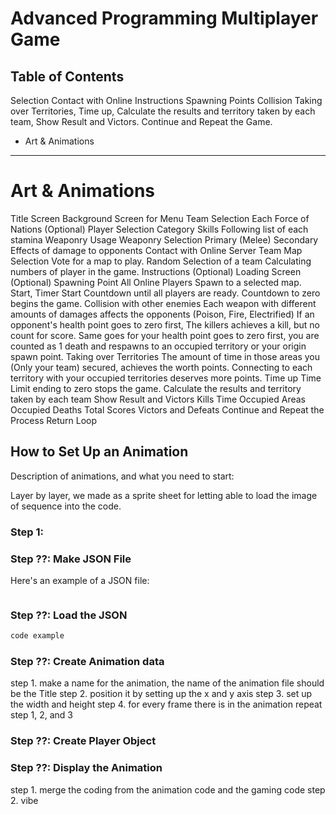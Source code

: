 # Advanced Programming Multiplayer Game

## Table of Contents

 Selection
 Contact with Online
 Instructions
 Spawning Points
 Collision Taking over Territories, Time up, Calculate the results and territory taken by each team, Show Result and Victors. Continue and Repeat the Game.

* Art & Animations

---

# Art & Animations

Title Screen
Background Screen for Menu
Team Selection
Each Force of Nations (Optional)
Player Selection
Category
Skills
Following list of each stamina
Weaponry Usage
Weaponry Selection
Primary (Melee)
Secondary
Effects of damage to opponents
Contact with Online
Server Team
Map Selection
Vote for a map to play.
Random Selection of a team
Calculating numbers of player in the game.
Instructions (Optional)
Loading Screen (Optional)
Spawning Point
All Online Players Spawn to a selected map.
Start, Timer Start
Countdown until all players are ready.
Countdown to zero begins the game.
Collision with other enemies
Each weapon with different amounts of damages affects the opponents (Poison, Fire, Electrified)
If an opponent's health point goes to zero first, The killers achieves a kill, but no count for score.
Same goes for your health point goes to zero first, you are counted as 1 death and respawns to an occupied territory or your origin spawn point.
Taking over Territories
The amount of time in those areas you (Only your team) secured, achieves the worth points.
Connecting to each territory with your occupied territories deserves more points.
Time up
Time Limit ending to zero stops the game.
Calculate the results and territory taken by each team
Show Result and Victors
Kills
Time Occupied
Areas Occupied
Deaths
Total Scores
Victors and Defeats
Continue and Repeat the Process
Return
Loop

## How to Set Up an Animation

Description of animations, and what you need to start:

Layer by layer, we made as a sprite sheet for letting able to load the image of sequence into the code.

### Step 1:

### Step ??: Make JSON File

Here's an example of a JSON file:

```javascript

```

### Step ??: Load the JSON

```javascript
code example
```

### Step ??: Create Animation data
step 1. make a name for the animation, the name of the animation file should be the Title
step 2. position it by setting up the x and y axis
step 3. set up the width and height
step 4. for every frame there is in the animation repeat step 1, 2, and 3
### Step ??: Create Player Object


### Step ??: Display the Animation
step 1. merge the coding from the animation code and the gaming code
step 2. vibe
